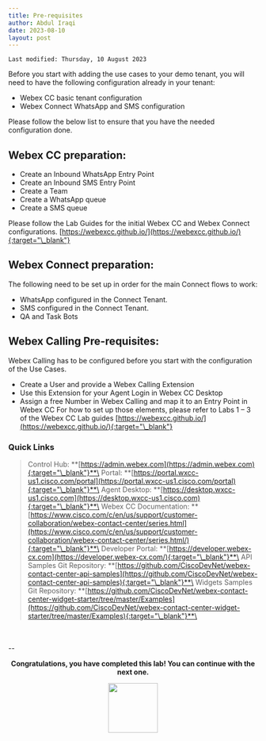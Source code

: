 ```yaml
---
title: Pre-requisites
author: Abdul Iraqi
date: 2023-08-10
layout: post
---
```


```
Last modified: Thursday, 10 August 2023
```

Before you start with adding the use cases to your demo tenant, you will need to have the following configuration already in your tenant:

- Webex CC basic tenant configuration
- Webex Connect WhatsApp and SMS configuration

Please follow the below list to ensure that you have the needed configuration done. 

## Webex CC preparation:

- Create an Inbound WhatsApp Entry Point 
- Create an Inbound SMS Entry Point  
- Create a Team 
- Create a WhatsApp queue 
- Create a SMS queue 

Please follow the Lab Guides for the initial Webex CC and Webex Connect configurations. 
[https://webexcc.github.io/](https://webexcc.github.io/){:target="\_blank"}

## Webex Connect preparation:

The following need to be set up in order for the main Connect flows to work:
-	WhatsApp configured in the Connect Tenant.
- SMS configured in the Connect Tenant.
-	QA and Task Bots


## Webex Calling Pre-requisites:

Webex Calling has to be configured before you start with the configuration of the Use Cases.
-	Create a User and provide a Webex Calling Extension
-	Use this Extension for your Agent Login in Webex CC Desktop
-	Assign a free Number  in Webex Calling and map it to an Entry Point in Webex CC
For how to set up those elements, please refer to Labs 1 – 3 of the Webex CC Lab guides 
[https://webexcc.github.io/](https://webexcc.github.io/){:target="\_blank"}



### Quick Links

> Control Hub: **[https://admin.webex.com](https://admin.webex.com){:target="\_blank"}**\
> Portal: **[https://portal.wxcc-us1.cisco.com/portal](https://portal.wxcc-us1.cisco.com/portal){:target="\_blank"}**\
> Agent Desktop: **[https://desktop.wxcc-us1.cisco.com](https://desktop.wxcc-us1.cisco.com){:target="\_blank"}**\
> Webex CC Documentation: **[https://www.cisco.com/c/en/us/support/customer-collaboration/webex-contact-center/series.html](https://www.cisco.com/c/en/us/support/customer-collaboration/webex-contact-center/series.html/){:target="\_blank"}**\
> Developer Portal: **[https://developer.webex-cx.com](https://developer.webex-cx.com/){:target="\_blank"}**\
> API Samples Git Repository: **[https://github.com/CiscoDevNet/webex-contact-center-api-samples](https://github.com/CiscoDevNet/webex-contact-center-api-samples){:target="\_blank"}**\
> Widgets Samples Git Repository: **[https://github.com/CiscoDevNet/webex-contact-center-widget-starter/tree/master/Examples](https://github.com/CiscoDevNet/webex-contact-center-widget-starter/tree/master/Examples){:target="\_blank"}**\
> 
<br>
<br>
--

  <script>
    document.addEventListener('DOMContentLoaded', () => {
      console.log('DOMContentLoaded OKOK')
    })

    window.addEventListener('load', () => {
      console.log('window load OK')
    })
  </script>

<p style="text-align:center"><strong>Congratulations, you have completed this lab! You can continue with the next one.</strong></p>
		
<center><img src="https://webexcctsa.github.io/wxcc-usecases/assets/gitbook/images/webex-small.png" width="100"></center>
